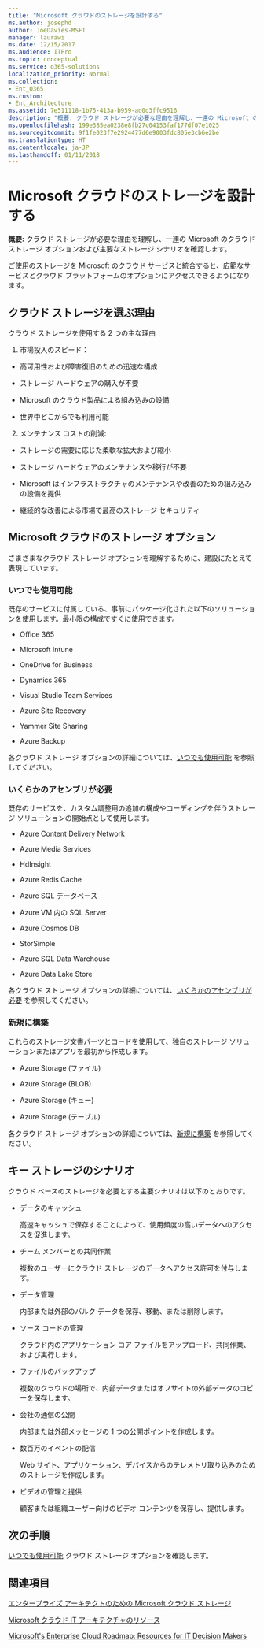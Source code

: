 ```yaml
---
title: "Microsoft クラウドのストレージを設計する"
ms.author: josephd
author: JoeDavies-MSFT
manager: laurawi
ms.date: 12/15/2017
ms.audience: ITPro
ms.topic: conceptual
ms.service: o365-solutions
localization_priority: Normal
ms.collection:
- Ent_O365
ms.custom:
- Ent_Architecture
ms.assetid: 7e511118-1b75-413a-b959-ad0d3ffc9516
description: "概要: クラウド ストレージが必要な理由を理解し、一連の Microsoft のクラウド ストレージ オプションおよび主要なストレージ シナリオを確認します。"
ms.openlocfilehash: 199e385ea0238e8fb27c04153faf177df07e1025
ms.sourcegitcommit: 9f1fe023f7e2924477d6e9003fdc805e3cb6e2be
ms.translationtype: HT
ms.contentlocale: ja-JP
ms.lasthandoff: 01/11/2018
---
```

# <a name="designing-storage-for-the-microsoft-cloud"></a>Microsoft クラウドのストレージを設計する

 **概要:** クラウド ストレージが必要な理由を理解し、一連の Microsoft のクラウド ストレージ オプションおよび主要なストレージ シナリオを確認します。
  
ご使用のストレージを Microsoft のクラウド サービスと統合すると、広範なサービスとクラウド プラットフォームのオプションにアクセスできるようになります。
  
## <a name="why-cloud-storage"></a>クラウド ストレージを選ぶ理由

クラウド ストレージを使用する 2 つの主な理由
  
1. 市場投入のスピード：
    
  - 高可用性および障害復旧のための迅速な構成
    
  - ストレージ ハードウェアの購入が不要
    
  - Microsoft のクラウド製品による組み込みの設備
    
  - 世界中どこからでも利用可能
    
2. メンテナンス コストの削減: 
    
  - ストレージの需要に応じた柔軟な拡大および縮小
    
  - ストレージ ハードウェアのメンテナンスや移行が不要
    
  - Microsoft はインフラストラクチャのメンテナンスや改善のための組み込みの設備を提供
    
  - 継続的な改善による市場で最高のストレージ セキュリティ
    
## <a name="microsoft-cloud-storage-options"></a>Microsoft クラウドのストレージ オプション

さまざまなクラウド ストレージ オプションを理解するために、建設にたとえて表現しています。
  
### <a name="move-in-ready"></a>いつでも使用可能

既存のサービスに付属している、事前にパッケージ化された以下のソリューションを使用します。最小限の構成ですぐに使用できます。
  
- Office 365
    
- Microsoft Intune
    
- OneDrive for Business
    
- Dynamics 365
    
- Visual Studio Team Services
    
- Azure Site Recovery
    
- Yammer Site Sharing
    
- Azure Backup
    
各クラウド ストレージ オプションの詳細については、[いつでも使用可能](move-in-ready.md) を参照してください。
  
### <a name="some-assembly-required"></a>いくらかのアセンブリが必要

既存のサービスを、カスタム調整用の追加の構成やコーディングを伴うストレージ ソリューションの開始点として使用します。
  
- Azure Content Delivery Network
    
- Azure Media Services
    
- HdInsight
    
- Azure Redis Cache
    
- Azure SQL データベース
    
- Azure VM 内の SQL Server
    
- Azure Cosmos DB
    
- StorSimple
    
- Azure SQL Data Warehouse
    
- Azure Data Lake Store
    
各クラウド ストレージ オプションの詳細については、[いくらかのアセンブリが必要](some-assembly-required.md) を参照してください。
  
### <a name="build-from-the-ground-up"></a>新規に構築

これらのストレージ文書パーツとコードを使用して、独自のストレージ ソリューションまたはアプリを最初から作成します。
  
- Azure Storage (ファイル)
    
- Azure Storage (BLOB)
    
- Azure Storage (キュー)
    
- Azure Storage (テーブル)
    
各クラウド ストレージ オプションの詳細については、[新規に構築](build-from-the-ground-up.md) を参照してください。
  
## <a name="key-storage-scenarios"></a>キー ストレージのシナリオ

クラウド ベースのストレージを必要とする主要シナリオは以下のとおりです。
  
- データのキャッシュ
    
    高速キャッシュで保存することによって、使用頻度の高いデータへのアクセスを促進します。
    
- チーム メンバーとの共同作業
    
    複数のユーザーにクラウド ストレージのデータへアクセス許可を付与します。
    
- データ管理
    
    内部または外部のバルク データを保存、移動、または削除します。
    
- ソース コードの管理
    
    クラウド内のアプリケーション コア ファイルをアップロード、共同作業、および実行します。
    
- ファイルのバックアップ
    
    複数のクラウドの場所で、内部データまたはオフサイトの外部データのコピーを保存します。
    
- 会社の通信の公開
    
    内部または外部メッセージの 1 つの公開ポイントを作成します。
    
- 数百万のイベントの配信
    
    Web サイト、アプリケーション、デバイスからのテレメトリ取り込みのためのストレージを作成します。
    
- ビデオの管理と提供
    
    顧客または組織ユーザー向けのビデオ コンテンツを保存し、提供します。
    
## <a name="next-step"></a>次の手順

[いつでも使用可能](move-in-ready.md) クラウド ストレージ オプションを確認します。
  
## <a name="see-also"></a>関連項目

[エンタープライズ アーキテクトのための Microsoft クラウド ストレージ](microsoft-cloud-storage-for-enterprise-architects.md)
  
[Microsoft クラウド IT アーキテクチャのリソース](microsoft-cloud-it-architecture-resources.md)

[Microsoft's Enterprise Cloud Roadmap: Resources for IT Decision Makers](https://sway.com/FJ2xsyWtkJc2taRD)


